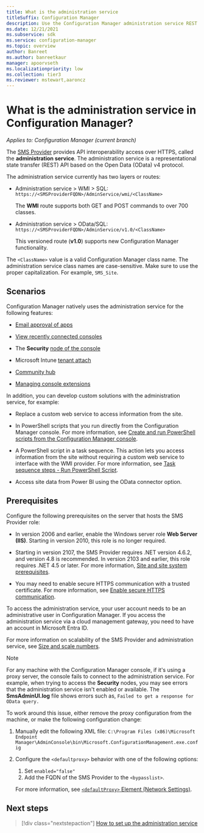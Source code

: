 ```yaml
---
title: What is the administration service
titleSuffix: Configuration Manager
description: Use the Configuration Manager administration service REST API to interact with the site over an HTTPS OData connection.
ms.date: 12/21/2021
ms.subservice: sdk
ms.service: configuration-manager
ms.topic: overview
author: Banreet
ms.author: banreetkaur
manager: apoorvseth
ms.localizationpriority: low
ms.collection: tier3
ms.reviewer: mstewart,aaroncz 
---
```


# What is the administration service in Configuration Manager?

*Applies to: Configuration Manager (current branch)*

The [SMS Provider](../../core/plan-design/hierarchy/plan-for-the-sms-provider.md) provides API interoperability access over HTTPS, called the **administration service**. The administration service is a representational state transfer (REST) API based on the Open Data (OData) v4 protocol.

The administration service currently has two layers or routes:

- Administration service > WMI > SQL: `https://<SMSProviderFQDN>/AdminService/wmi/<ClassName>`

    The **WMI** route supports both GET and POST commands to over 700 classes.

- Administration service > OData/SQL: `https://<SMSProviderFQDN>/AdminService/v1.0/<ClassName>`

    This versioned route (**v1.0**) supports new Configuration Manager functionality.

The `<ClassName>` value is a valid Configuration Manager class name. The administration service class names are case-sensitive. Make sure to use the proper capitalization. For example, `SMS_Site`.

## Scenarios

Configuration Manager natively uses the administration service for the following features:

- [Email approval of apps](../../apps/deploy-use/app-approval.md#bkmk_email-approve)

- [View recently connected consoles](../../core/servers/manage/admin-console.md#bkmk_viewconnected)

- The **Security** [node of the console](set-up.md#enable-console-usage)

- Microsoft Intune [tenant attach](../../tenant-attach/device-sync-actions.md)

- [Community hub](../../core/servers/manage/community-hub.md)

- [Managing console extensions](../../core/servers/manage/admin-console-extensions.md)<!--1104776-->

In addition, you can develop custom solutions with the administration service, for example:

- Replace a custom web service to access information from the site.

- In PowerShell scripts that you run directly from the Configuration Manager console. For more information, see [Create and run PowerShell scripts from the Configuration Manager console](../../apps/deploy-use/create-deploy-scripts.md).

- A PowerShell script in a task sequence. This action lets you access information from the site without requiring a custom web service to interface with the WMI provider. For more information, see [Task sequence steps - Run PowerShell Script](../../osd/understand/task-sequence-steps.md#BKMK_RunPowerShellScript).

- Access site data from Power BI using the OData connector option.

## Prerequisites

Configure the following prerequisites on the server that hosts the SMS Provider role:

- In version 2006 and earlier, enable the Windows server role **Web Server (IIS)**. Starting in version 2010, this role is no longer required.

- Starting in version 2107, the SMS Provider requires .NET version 4.6.2, and version 4.8 is recommended.<!--10402814--> In version 2103 and earlier, this role requires .NET 4.5 or later. For more information, [Site and site system prerequisites](../../core/plan-design/configs/site-and-site-system-prerequisites.md#net-version-requirements).

- You may need to enable secure HTTPS communication with a trusted certificate. For more information, see [Enable secure HTTPS communication](set-up.md#enable-secure-https-communication).

To access the administration service, your user account needs to be an administrative user in Configuration Manager. If you access the administration service via a cloud management gateway, you need to have an account in Microsoft Entra ID.

For more information on scalability of the SMS Provider and administration service, see [Size and scale numbers](../../core/plan-design/configs/size-and-scale-numbers.md#sms-provider).

> [!NOTE]
> For any machine with the Configuration Manager console, if it's using a proxy server, the console fails to connect to the administration service. For example, when trying to access the **Security** nodes, you may see errors that the administration service isn't enabled or available. The **SmsAdminUI.log** file shows errors such as, `Failed to get a response for OData query.`<!-- known issue 12468490 -->
>
> To work around this issue, either remove the proxy configuration from the machine, or make the following configuration change:<!-- 12468037 -->
>
> 1. Manually edit the following XML file: `C:\Program Files (x86)\Microsoft Endpoint Manager\AdminConsole\bin\Microsoft.ConfigurationManagement.exe.config`
> 1. Configure the `<defaultproxy>` behavior with one of the following options:
>     1. Set `enabled="false"`
>     1. Add the FQDN of the SMS Provider to the `<bypasslist>`.
>
>    For more information, see [`<defaultProxy>` Element (Network Settings)](/dotnet/framework/configure-apps/file-schema/network/defaultproxy-element-network-settings).

## Next steps

> [!div class="nextstepaction"]
> [How to set up the administration service](set-up.md)
